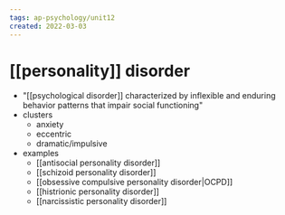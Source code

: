 ```yaml
---
tags: ap-psychology/unit12 
created: 2022-03-03
---
```


# [[personality]] disorder

- "[[psychological disorder]] characterized by inflexible and enduring behavior patterns that impair social functioning"
- clusters
	- anxiety
	- eccentric
	- dramatic/impulsive
- examples
	- [[antisocial personality disorder]]
	- [[schizoid personality disorder]]
	- [[obsessive compulsive personality disorder|OCPD]]
	- [[histrionic personality disorder]]
	- [[narcissistic personality disorder]] 

